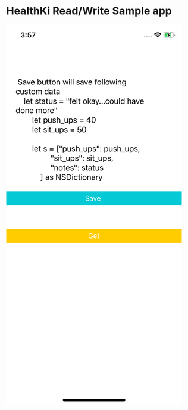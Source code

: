 # HealthKi Read/Write Sample app

<img src="https://github.com/dipkasyap/HealthKitReadWriteSample/blob/master/Simulator%20Screen%20Shot%20-%20iPhone%2011%20Pro%20-%202020-06-11%20at%2015.57.21.png?raw=true">
